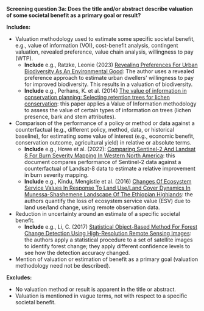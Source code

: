 **Screening question 3a: Does the title and/or abstract describe valuation of some societal benefit as a primary goal or result?**

**Includes:**

* Valuation methodology used to estimate some specific societal benefit, e.g., value of information (VOI), cost-benefit analysis, contingent valuation, revealed preference, value chain analysis, willingness to pay (WTP).
    * **Include** e.g., Ratzke, Leonie (2023) [Revealing Preferences For Urban Biodiversity As An Environmental Good](https://www.sciencedirect.com/science/article/abs/pii/S0921800923001477): The author uses a revealed preference approach to estimate urban dwellers' willingness to pay for improved biodiversity.  This results in a valuation of biodiversity.
    * **Include** e.g., Perhans, K. et al. (2014) [The value of information in conservation planning: Selecting retention trees for lichen conservation](https://www.sciencedirect.com/science/article/pii/S037811271400022X): this paper applies a Value of Information methodology to assess the value of certain types of information on trees (lichen presence, bark and stem attributes).
* Comparison of the performance of a policy or method or data against a counterfactual (e.g., different policy, method, data, or historical baseline), for estimating some value of interest (e.g., economic benefit, conservation outcome, agricultural yield) in relative or absolute terms.
    * **Include** e.g., Howe et al. (2022): [Comparing Sentinel-2 And Landsat 8 For Burn Severity Mapping In Western North America](https://www.mdpi.com/2072-4292/14/20/5249): this document compares performance of Sentinel-2 data against a counterfactual of Landsat-8 data to estimate a relative improvement in burn severity mapping.
    * **Include** e.g., Kindu, Mengistie et al. (2016) [Changes Of Ecosystem Service Values In Response To Land Use/Land Cover Dynamics In Munessa-Shashemene Landscape Of The Ethiopian Highlands](https://www.sciencedirect.com/science/article/abs/pii/S0048969715312821): the authors quantify the loss of ecosystem service value (ESV) due to land use/land change, using remote observation data.
* Reduction in uncertainty around an estimate of a specific societal benefit.
    * **Include** e.g., Li, C. (2017) [Statistical Object-Based Method For Forest Change Detection Using High-Resolution Remote Sensing Images](http://www.linyekexue.net/EN/10.11707/j.1001-7488.20170509): the authors apply a statistical procedure to a set of satellite images to identify forest change; they apply different confidence levels to see how the detection accuracy changed.
* Mention of valuation or estimation of benefit as a primary goal (valuation methodology need not be described).

**Excludes:**

* No valuation method or result is apparent in the title or abstract.
* Valuation is mentioned in vague terms, not with respect to a specific societal benefit.
